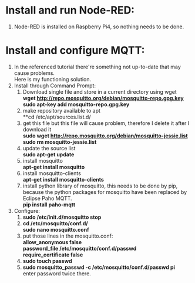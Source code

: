 # Install and run Node-RED:  
1. Node-RED is installed on Raspberry Pi4, so nothing needs to be done.  

# Install and configure MQTT:  
1. In the referenced tutorial there're something not up-to-date that may cause problems.  
Here is my functioning solution.  
2. Install through Command Prompt:  
	1. Download single file and store in a current directory using wget  
	  **wget http://repo.mosquitto.org/debian/mosquitto-repo.gpg.key**  
	  **sudo apt-key add mosquitto-repo.gpg.key** 
	2. make repository available to apt  
	  **cd /etc/apt/sources.list.d/  
	3. get this file but this file will cause problem, therefore I delete it after I download it  
	  **sudo wget http://repo.mosquitto.org/debian/mosquitto-jessie.list**  
	  **sudo rm mosquitto-jessie.list**  
	4. update the source list  
	  **sudo apt-get update**  
	5. install mosquitto  
	  **apt-get install mosquitto**  
	6. install mosquitto-clients  
	  **apt-get install mosquitto-clients**  
	7. install python library of mosquitto, this needs to be done by pip, because the python packages for mosquitto have been replaced by Eclipse Paho MQTT.  
	  **pip install paho-mqtt**  
3. Configure:  
	1. **sudo /etc/init.d/mosquitto stop**  
	2. **cd /etc/mosquitto/conf.d/**  
	  **sudo nano mosquitto.conf**  
	3. put those lines in the mosquitto.conf:  
		**allow_anonymous false**  
		**password_file /etc/mosquitto/conf.d/passwd**  
		**require_certificate false**  
	4. **sudo touch passwd**  
	5. **sudo mosquitto_passwd -c /etc/mosquitto/conf.d/passwd pi**  
	enter password twice there.  

